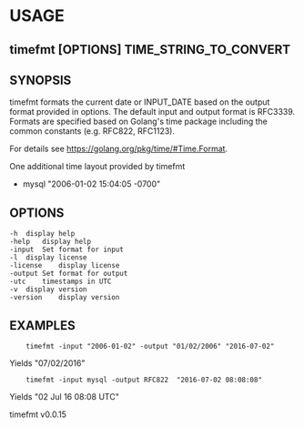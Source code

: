 
# USAGE

## timefmt [OPTIONS] TIME_STRING_TO_CONVERT

## SYNOPSIS

timefmt formats the current date or INPUT_DATE based on the output format
provided in options. The default input and  output format is RFC3339. 
Formats are specified based on Golang's time package including the
common constants (e.g. RFC822, RFC1123). 

For details see https://golang.org/pkg/time/#Time.Format.

One additional time layout provided by timefmt 
 
+ mysql "2006-01-02 15:04:05 -0700" 

## OPTIONS

	-h	display help
	-help	display help
	-input	Set format for input
	-l	display license
	-license	display license
	-output	Set format for output
	-utc	timestamps in UTC
	-v	display version
	-version	display version

## EXAMPLES

```
    timefmt -input "2006-01-02" -output "01/02/2006" "2016-07-02"
```

Yields "07/02/2016"

```
    timefmt -input mysql -output RFC822  "2016-07-02 08:08:08"
```

Yields "02 Jul 16 08:08 UTC"


timefmt v0.0.15
